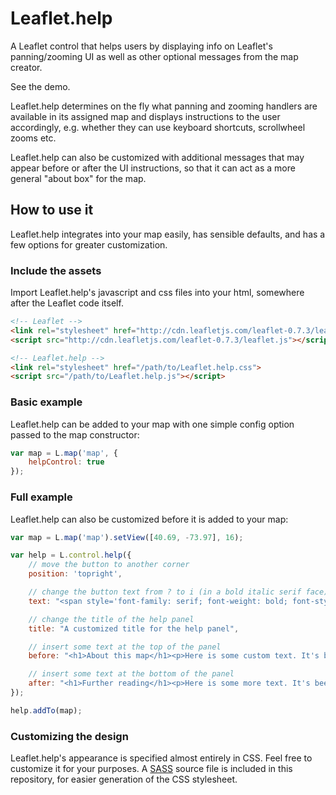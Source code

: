 # Leaflet.help

A Leaflet control that helps users by displaying info on Leaflet's panning/zooming UI as well as other optional messages from the map creator. 

See the demo.

Leaflet.help determines on the fly what panning and zooming handlers are available in its assigned map and displays instructions to the user accordingly, e.g. whether they can use keyboard shortcuts, scrollwheel zooms etc.

Leaflet.help can also be customized with additional messages that may appear before or after the UI instructions, so that it can act as a more general "about box" for the map.

## How to use it

Leaflet.help integrates into your map easily, has sensible defaults, and has a few options for greater customization.

### Include the assets

Import Leaflet.help's javascript and css files into your html, somewhere after the Leaflet code itself.

```html
<!-- Leaflet -->
<link rel="stylesheet" href="http://cdn.leafletjs.com/leaflet-0.7.3/leaflet.css">
<script src="http://cdn.leafletjs.com/leaflet-0.7.3/leaflet.js"></script>

<!-- Leaflet.help -->
<link rel="stylesheet" href="/path/to/Leaflet.help.css">
<script src="/path/to/Leaflet.help.js"></script>
```

### Basic example

Leaflet.help can be added to your map with one simple config option passed to the map constructor:

```javascript
var map = L.map('map', {
	helpControl: true
});
```

### Full example

Leaflet.help can also be customized before it is added to your map:

```javascript
var map = L.map('map').setView([40.69, -73.97], 16);

var help = L.control.help({
	// move the button to another corner
	position: 'topright',

	// change the button text from ? to i (in a bold italic serif face)
	text: "<span style='font-family: serif; font-weight: bold; font-style: italic'>i</span>",

	// change the title of the help panel
	title: "A customized title for the help panel",

	// insert some text at the top of the panel
	before: "<h1>About this map</h1><p>Here is some custom text. It's been inserted into the help panel <em>before</em> the instructions about panning and zooming.</p>",

	// insert some text at the bottom of the panel
	after: "<h1>Further reading</h1><p>Here is some more text. It's been inserted into the help panel <em>after</em> the instructions about panning and zooming.</p>",
});

help.addTo(map);
```

### Customizing the design

Leaflet.help's appearance is specified almost entirely in CSS. Feel free to customize it for your purposes. A [SASS](http://sass-lang.com) source file is included in this repository, for easier generation of the CSS stylesheet.
